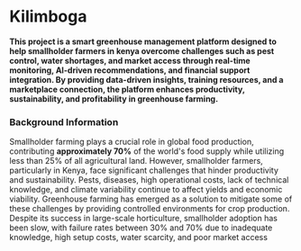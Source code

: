 # Kilimboga

**This project is a smart greenhouse management platform designed to help smallholder farmers in kenya overcome challenges such as pest control, water shortages, and market access through real-time monitoring, AI-driven recommendations, and financial support integration. By providing data-driven insights, training resources, and a marketplace connection, the platform enhances productivity, sustainability, and profitability in greenhouse farming.**

### Background Information
<p>Smallholder farming plays a crucial role in global food production, contributing <b>approximately
70%</b> of the world's food supply while utilizing less than 25% of all agricultural land. However,
smallholder farmers, particularly in Kenya, face significant challenges that hinder productivity
and sustainability. Pests, diseases, high operational costs, lack of technical knowledge, and 
climate variability continue to affect yields and economic viability. 
Greenhouse farming has emerged as a solution to mitigate some of these challenges by
providing controlled environments for crop production. Despite its success in large-scale 
horticulture, smallholder adoption has been slow, with failure rates between 30% and 70% due 
to inadequate knowledge, high setup costs, water scarcity, and poor market access</p>